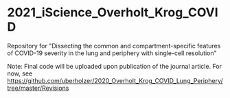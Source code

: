# 2021_iScience_Overholt_Krog_COVID
Repository for "Dissecting the common and compartment-specific features of COVID-19 severity in the lung and periphery with single-cell resolution"

Note: Final code will be uploaded upon publication of the journal article. For now, see https://github.com/uberholzer/2020_Overholt_Krog_COVID_Lung_Periphery/tree/master/Revisions
